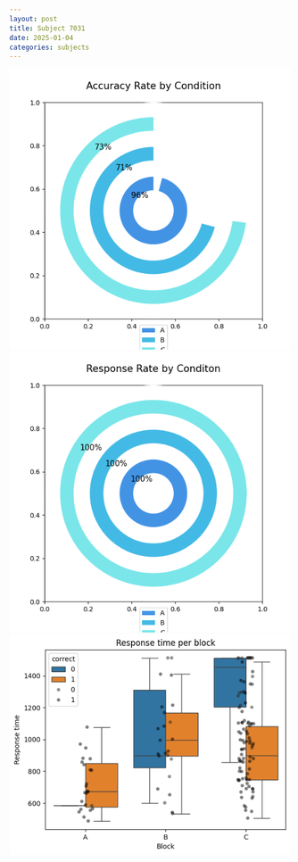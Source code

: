 ```yaml
---
layout: post
title: Subject 7031
date: 2025-01-04
categories: subjects
---
```


![](data/7031/run-17/7031_accuracy_rate.png)
![](data/7031/run-17/7031_response_rate.png)
![](data/7031/run-17/7031_rt.png)
